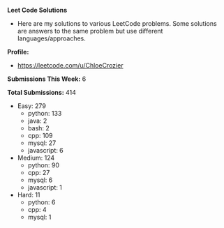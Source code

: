 **Leet Code Solutions**

- Here are my solutions to various LeetCode problems. Some solutions are answers to the same problem but use different languages/approaches.

**Profile:**

- https://leetcode.com/u/ChloeCrozier

**Submissions This Week:** 6

**Total Submissions:** 414
- Easy: 279
  - python: 133
  - java: 2
  - bash: 2
  - cpp: 109
  - mysql: 27
  - javascript: 6
- Medium: 124
  - python: 90
  - cpp: 27
  - mysql: 6
  - javascript: 1
- Hard: 11
  - python: 6
  - cpp: 4
  - mysql: 1